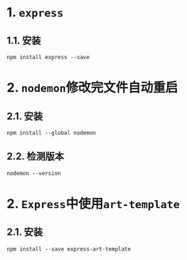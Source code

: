 # 1. `express`

## 1.1. 安装

```
npm install express --save
```

# 2. `nodemon`修改完文件自动重启

## 2.1. 安装

```
npm install --global nodemon
```

## 2.2. 检测版本

```
nodemon --version
```

# 2. `Express`中使用`art-template`

## 2.1. 安装
```
npm install --save express-art-template
```
